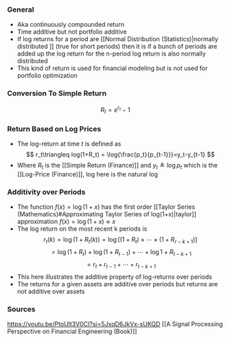 ### General
- Aka continuously compounded return
- Time additive but not portfolio additive
- If log returns for a period are [[Normal Distribution (Statistics)|normally distributed ]] (true for short periods) then it is if a bunch of periods are added up the log return for the n-period log return is also normally distributed 
- This kind of return is used for financial modeling but is not used for portfolio optimization

### Conversion To Simple Return
$$
R_t=e^{r_t}-1
$$

### Return Based on Log Prices
- The log-return at time $t$ is defined as
$$
r_t\triangleq log(1+R_t) = \log{\frac{p_t}{p_{t-1}}}=y_t-y_{t-1}
$$
- Where $R_t$ is the [[Simple Return (Finance)]] and $y_t \triangleq \log{p_t}$  which is the [[Log-Price (Finance)]], log here is the natural log


### Additivity over Periods
- The function $f(x)=\log{(1+x)}$ has the first order [[Taylor Series (Mathematics)#Approximating Taylor Series of log(1+x)|taylor]] approximation $f(x)=\log{(1+x)} \approx x$
- The log return on the most recent k periods is
$$
r_t(k) = \log{(1+R_t(k))}=\log{[(1+R_t)\times\cdots \times (1+R_{r-k+1})]}
$$
$$
=\log{(1+R_t)}+\log{(1+R_{t-1})}+\cdots+ \log{1+R_{t-k+1}}
$$
$$
=r_t+r_{t-1}+\cdots+r_{t-k+1}
$$
- This here illustrates the additive property of log-returns over periods
- The returns for a given assets are additive over periods but returns are not additive over assets
### Sources
https://youtu.be/PtoUlt3V0CI?si=5JxqD6JkVx-sUKQD
[[A Signal Processing Perspective on Financial Engineering (Book)]]